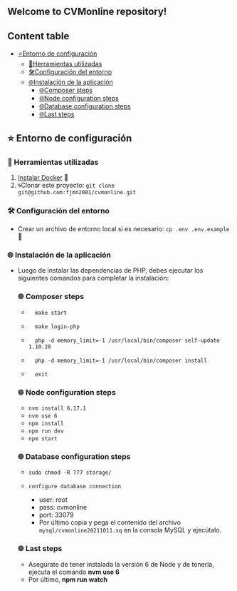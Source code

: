 ## Welcome to CVMonline repository!

## Content table

- [:star:Entorno de configuración](#star-entorno-de-configuración)
    - [:star2:Herramientas utilizadas](#star2-herramientas-utilizadas)
    - [:hammer_and_wrench:Configuración del entorno](#hammer_and_wrench-configuración-del-entorno)
    - [:globe_with_meridians:Instalación de la aplicación](#globe_with_meridians-instalación-de-la-aplicación)
        - [:globe_with_meridians:Composer steps](#globe_with_meridians-composer-steps)
        - [:globe_with_meridians:Node configuration steps](#globe_with_meridians-node-configuration-steps)
        - [:globe_with_meridians:Database configuration steps](#globe_with_meridians-database-configuration-steps)
        - [:globe_with_meridians:Last steps](#globe_with_meridians-last-steps)


## :star: Entorno de configuración

### :star2: Herramientas utilizadas

1. [Instalar Docker](https://www.docker.com/get-started) :whale:
2. :cyclone:Clonar este proyecto: `git clone git@github.com:fjmn2001/cvmonline.git`

### :hammer_and_wrench: Configuración del entorno

- Crear un archivo de entorno local si es necesario:  `cp .env .env.example`:page_facing_up:

### :globe_with_meridians: Instalación de la aplicación
- Luego de instalar las dependencias de PHP, debes ejecutar los siguientes comandos para completar la instalación:
  ### :globe_with_meridians: Composer steps
    - 	    make start  
    -       make login-php  
    -	    php -d memory_limit=-1 /usr/local/bin/composer self-update 1.10.20  
    -	    php -d memory_limit=-1 /usr/local/bin/composer install  
    -       exit  

  ### :globe_with_meridians: Node configuration steps
    -    `nvm install 6.17.1` 
    -    `nvm use 6` 
    -    `npm install`
    -    `npm run dev`
    -    `npm start`

  ### :globe_with_meridians: Database configuration steps

    -     sudo chmod -R 777 storage/  
    -     configure database connection
      	- user: root
      	- pass: cvmonline
      	- port: 33079
      	- Por último copia y pega el contenido del archivo `mysql/cvmonline20211011.sq` en  la consola MySQL y ejecútalo.

  ### :globe_with_meridians: Last steps
    - Asegúrate de tener instalada la versión 6 de Node y de tenerla, ejecuta el comando **nvm use 6**
    - Por último, **npm run watch**
